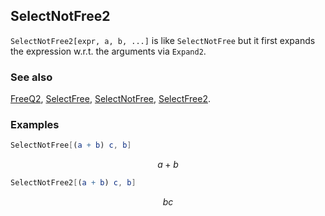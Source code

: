 ## SelectNotFree2

`SelectNotFree2[expr, a, b, ...]` is like `SelectNotFree` but it first expands the expression w.r.t. the arguments via `Expand2`.

### See also

[FreeQ2](FreeQ2), [SelectFree](SelectFree), [SelectNotFree](SelectNotFree), [SelectFree2](SelectFree2).

### Examples

```mathematica
SelectNotFree[(a + b) c, b]
```

$$a+b$$

```mathematica
SelectNotFree2[(a + b) c, b]
```

$$b c$$